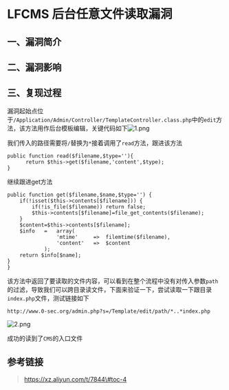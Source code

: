LFCMS 后台任意文件读取漏洞
==========================

一、漏洞简介
------------

二、漏洞影响
------------

三、复现过程
------------

漏洞起始点位于`/Application/Admin/Controller/TemplateController.class.php`中的`edit`方法，该方法用作后台模板编辑，关键代码如下![1.png](resource/LFCMS后台任意文件读取漏洞/media/rId24.png)

我们传入的路径需要将`/`替换为`*`接着调用了`read`方法，跟进该方法

    public function read($filename,$type=''){
          return $this->get($filename,'content',$type);
    }

继续跟进get方法

    public function get($filename,$name,$type='') {
        if(!isset($this->contents[$filename])) {
            if(!is_file($filename)) return false;
            $this->contents[$filename]=file_get_contents($filename);
        }
        $content=$this->contents[$filename];
        $info   =   array(
                    'mtime'     =>  filemtime($filename),
                    'content'   =>  $content
                );
        return $info[$name];
    }
    }

该方法中返回了要读取的文件内容，可以看到在整个流程中没有对传入参数`path`的过滤，导致我们可以跨目录读文件，下面来验证一下，尝试读取一下跟目录`index.php`文件，测试链接如下

    http://www.0-sec.org/admin.php?s=/Template/edit/path/*..*index.php

![2.png](resource/LFCMS后台任意文件读取漏洞/media/rId25.png)

成功的读到了`CMS`的入口文件

参考链接
--------

> https://xz.aliyun.com/t/7844\#toc-4
